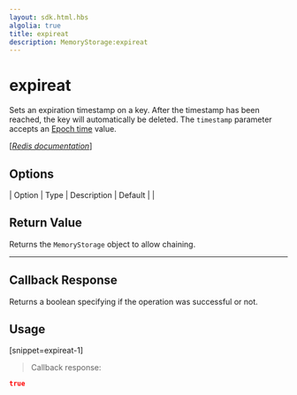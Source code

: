 ```yaml
---
layout: sdk.html.hbs
algolia: true
title: expireat
description: MemoryStorage:expireat
---
```


  

# expireat
Sets an expiration timestamp on a key. After the timestamp has been reached, the key will automatically be deleted.
The `timestamp` parameter accepts an [Epoch time](https://en.wikipedia.org/wiki/Unix_time) value.

[[_Redis documentation_]](https://redis.io/commands/expireat)


## Options

| Option | Type | Description | Default |
|
## Return Value

Returns the `MemoryStorage` object to allow chaining.

---

## Callback Response

Returns a boolean specifying if the operation was successful or not.

## Usage

[snippet=expireat-1]
> Callback response:

```json
true
```